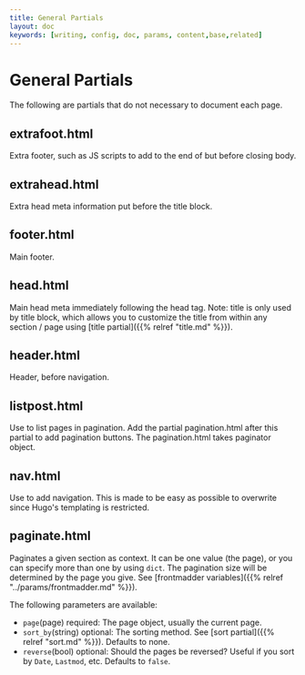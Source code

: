 ```yaml
---
title: General Partials
layout: doc
keywords: [writing, config, doc, params, content,base,related]
---
```

# General Partials
The following are partials that do not necessary to document each page.

## extrafoot.html
Extra footer, such as JS scripts to add to the end of but before closing body.

## extrahead.html
Extra head meta information put before the title block.

## footer.html
Main footer.

## head.html
Main head meta immediately following the head tag. Note: title is only used by title block, which allows you to customize the title from within any section / page using [title partial]({{% relref "title.md" %}}).

## header.html
Header, before navigation.

## listpost.html
Use to list pages in pagination. Add the partial pagination.html after this partial to add pagination buttons. The pagination.html takes paginator object.

## nav.html
Use to add navigation. This is made to be easy as possible to overwrite since Hugo's templating is restricted.

## paginate.html
Paginates a given section as context. It can be one value (the page), or you can specify more than one by using `dict`. The pagination size will be determined by the page you give. See [frontmadder variables]({{% relref "../params/frontmadder.md" %}}).

The following parameters are available:
- `page`(page) required: The page object, usually the current page.
- `sort_by`(string) optional: The sorting method. See [sort partial]({{% relref "sort.md" %}}). Defaults to none.
- `reverse`(bool) optional: Should the pages be reversed? Useful if you sort by `Date`, `Lastmod`, etc. Defaults to `false`.